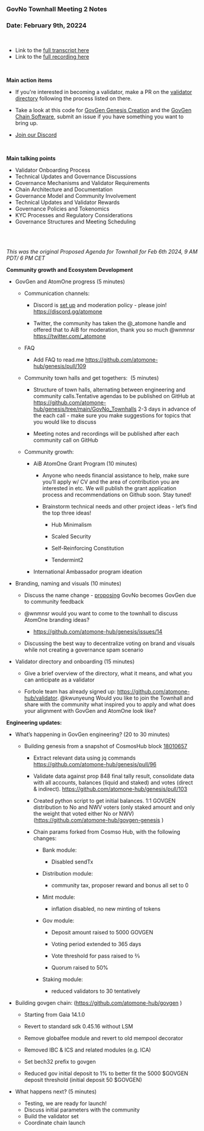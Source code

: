 ### **GovNo Townhall Meeting 2 Notes**

### Date: February 9th, 20224

<br>


- Link to the [full transcript here](https://docs.google.com/document/d/12yRU9Lt1MUIsbwdUBmb6jXZY-AHyjagtqRiGlXuiu1o/edit?usp=sharing)
- Link to the [full recording here](https://drive.google.com/file/d/1wrAhCuxrPDGcc8aRBOZUxQC2VcLsG0TN/view)

<br>

**Main action items**

- If you're interested in becoming a validator, make a PR on the [validator directory](https://github.com/atomone-hub/validator) following the process listed on there.

- Take a look at this code for [GovGen Genesis Creation](https://github.com/atomone-hub/govgen-genesis) and the [GovGen Chain Software](https://github.com/atomone-hub/govgen), submit an issue if you have something you want to bring up.

- [Join our Discord](https://discord.gg/atomone)

<br> 

**Main talking points**

- Validator Onboarding Process
- Technical Updates and Governance Discussions
- Governance Mechanisms and Validator Requirements
- Chain Architecture and Documentation
- Governance Model and Community Involvement
- Technical Updates and Validator Rewards
- Governance Policies and Tokenomics
- KYC Processes and Regulatory Considerations
- Governance Structures and Meeting Scheduling

<br>
<br>


 _This was the original Proposed Agenda for Townhall for Feb 6th 2024, 9 AM PDT/ 6 PM CET_ 

**Community growth and Ecosystem Development**

- GovGen and AtomOne progress (5 minutes)

  - Communication channels:

    - Discord is [set up](https://github.com/atomone-hub/genesis/pull/110) and moderation policy - please join! <https://discord.gg/atomone>

    - Twitter, the community has taken the @\_atomone handle and offered that to AiB for moderation, thank you so much @wnmnsr <https://twitter.com/_atomone>

  - FAQ

    - Add FAQ to read.me <https://github.com/atomone-hub/genesis/pull/109>

  - Community town halls and get togethers:  (5 minutes)

    - Structure of town halls, alternating between engineering and community calls.Tentative agendas to be published on GitHub at <https://github.com/atomone-hub/genesis/tree/main/GovNo_Townhalls> 2-3 days in advance of the each call - make sure you make suggestions for topics that you would like to discuss

    - Meeting notes and recordings will be published after each community call on GitHub 

  - Community growth:

    - AiB AtomOne Grant Program (10 minutes)

      - Anyone who needs financial assistance to help, make sure you’ll apply w/ CV and the area of contribution you are interested in etc. We will publish the grant application process and recommendations on Github soon. Stay tuned!

      - Brainstorm technical needs and other project ideas - let’s find the top three ideas!

        - Hub Minimalism

        - Scaled Security

        - Self-Reinforcing Constitution

        - Tendermint2

    - International Ambassador program ideation 

- Branding, naming and visuals (10 minutes)

  - Discuss the name change - [proposing](https://github.com/atomone-hub/genesis/pull/108) GovNo becomes GovGen due to community feedback

  - @wnmnsr would you want to come to the townhall to discuss AtomOne branding ideas?

    - <https://github.com/atomone-hub/genesis/issues/14>

  - Discussing the best way to decentralize voting on brand and visuals while not creating a governance spam scenario

- Validator directory and onboarding (15 minutes)

  - Give a brief overview of the directory, what it means, and what you can anticipate as a validator 

  - Forbole team has already signed up: https://github.com/atomone-hub/validator. @kwunyeung Would you like to join the Townhall and share with the community what inspired you to apply and what does your alignment with GovGen and AtomOne look like? 

**Engineering updates:**

- What’s happening in GovGen engineering? (20 to 30 minutes) 

  - Building genesis from a snapshot of CosmosHub block [18010657](https://www.mintscan.io/cosmos/block/18010657)

    - Extract relevant data using jq commands <https://github.com/atomone-hub/genesis/pull/96>

    - Validate data against prop 848 final tally result, consolidate data with all accounts, balances (liquid and staked) and votes (direct & indirect). <https://github.com/atomone-hub/genesis/pull/103>

    - Created python script to get initial balances. 1:1 GOVGEN distribution to No and NWV voters (only staked amount and only the weight that voted either No or NWV) (<https://github.com/atomone-hub/govgen-genesis> )

    - Chain params forked from Cosmso Hub, with the following changes:

      - Bank module:

        - Disabled sendTx

      - Distribution module:

        - community tax, proposer reward and bonus all set to 0

      - Mint module:

        - inflation disabled, no new minting of tokens

      - Gov module:

        - Deposit amount raised to 5000 GOVGEN

        - Voting period extended to 365 days

        - Vote threshold for pass raised to ⅔

        - Quorum raised to 50%

      - Staking module:

        - reduced validators to 30 tentatively


* Building govgen chain: (<https://github.com/atomone-hub/govgen> )

  - Starting from Gaia 14.1.0

  - Revert to standard sdk 0.45.16 without LSM

  - Remove globalfee module and revert to old mempool decorator

  - Removed IBC & ICS and related modules (e.g. ICA)

  - Set bech32 prefix to govgen

  - Reduced gov initial deposit to 1% to better fit the 5000 $GOVGEN deposit threshold (initial deposit 50 $GOVGEN)

- What happens next? (5 minutes)
  
  - Testing, we are ready for launch!
  - Discuss initial parameters with the community
  - Build the validator set
  - Coordinate chain launch

